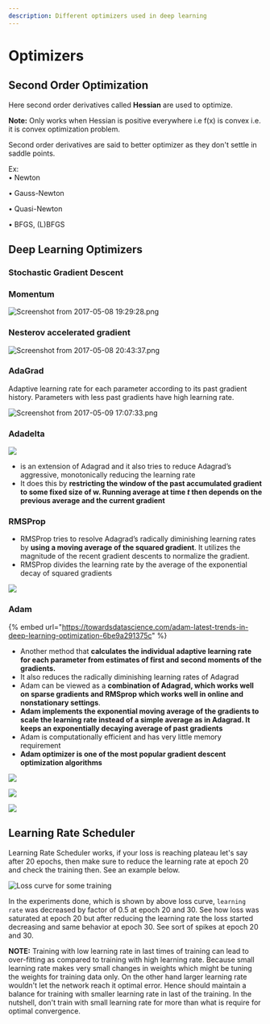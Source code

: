 ```yaml
---
description: Different optimizers used in deep learning
---
```


# Optimizers

## Second Order Optimization&#x20;

Here second order derivatives called **Hessian** are used to optimize.&#x20;

**Note:** Only works when Hessian is positive everywhere i.e f(x) is convex i.e. it is convex optimization problem.&#x20;

Second order derivatives are said to better optimizer as they don't settle in saddle points.&#x20;

Ex:\
&#x20;• Newton

• Gauss-Newton

• Quasi-Newton

• BFGS, (L)BFGS

## Deep Learning Optimizers&#x20;

### Stochastic Gradient Descent

### Momentum

![Screenshot from 2017-05-08 19:29:28.png](https://lh3.googleusercontent.com/rMkf_NXeamSdnTQ1QDMFQ62CgHBq27OtbftWfc4wdpnXrCvDWjGosgeJMrvy9nYo97zfbKvoJnxL3YfwZu4fz17uRsUABB-6SgPOSPyg5PXveuMTkPAWlREfL770bLIOe3OafGwN)

### Nesterov accelerated gradient

![Screenshot from 2017-05-08 20:43:37.png](https://lh6.googleusercontent.com/BjPLQctJwuZeDadzLykAB9lJn0EYVmdkPTXzoOAfVow6LAj4Gb7klB_mTzkJNZvo6p69Jf-R2UPTZfxtJNhNz7U5wk7p42FCR7lqJUPagy1aZTvrzfB6dvdnLGO_Qfb2u-8kChkB)

### AdaGrad

Adaptive learning rate for each parameter according to its past gradient history. Parameters with less past gradients have high learning rate.&#x20;

![Screenshot from 2017-05-09 17:07:33.png](https://lh5.googleusercontent.com/7aj3XQ7SxottCicrIg0gCf9Unhcolys5UEKGKbEsnUV4EFcc8masxrtm4bcUXwvazgID70ggQeftrA-l7KD2bd_SMzz5WmwwLy0gm3orynOeOITQ_abJaKKybrq4W4IKrTIiX46T)

### Adadelta

![](<../.gitbook/assets/image (33).png>)



* &#x20;is an extension of Adagrad and it also tries to reduce Adagrad’s aggressive, monotonically reducing the learning rate
* It does this by **restricting the window of the past accumulated gradient to some fixed size of w. Running average at time&#x20;**_**t**_**&#x20;then depends on the previous average and the current gradient**

### RMSProp

* RMSProp tries to resolve Adagrad’s radically diminishing learning rates by **using a moving average of the squared gradient**. It utilizes the magnitude of the recent gradient descents to normalize the gradient.
* RMSProp divides the learning rate by the average of the exponential decay of squared gradients

![](<../.gitbook/assets/image (36).png>)

### Adam

{% embed url="https://towardsdatascience.com/adam-latest-trends-in-deep-learning-optimization-6be9a291375c" %}



* Another method that **calculates the individual adaptive learning rate for each parameter from estimates of first and second moments of the gradients.**
* It also reduces the radically diminishing learning rates of Adagrad
* Adam can be viewed as a **combination of Adagrad, which works well on sparse gradients and RMSprop which works well in online and nonstationary settings**.
* **Adam implements the exponential moving average of the gradients to scale the learning rate instead of a simple average as in Adagrad. It keeps an exponentially decaying average of past gradients**
* Adam is computationally efficient and has very little memory requirement
* **Adam optimizer is one of the most popular gradient descent optimization algorithms**

![](<../.gitbook/assets/image (66).png>)

![](<../.gitbook/assets/image (140).png>)

![](<../.gitbook/assets/image (61).png>)

## Learning Rate Scheduler&#x20;

Learning Rate Scheduler works, if your loss is reaching plateau let's say after 20 epochs, then make sure to reduce the learning rate at epoch 20 and check the training then. See an example below.

![Loss curve for some training](<../.gitbook/assets/image (12).png>)

In the experiments done, which is shown by above loss curve, `learning rate` was decreased by factor of 0.5 at epoch 20 and 30. See how loss was saturated at epoch 20 but after reducing the learning rate the loss started decreasing and same behavior at epoch 30. See sort of spikes at epoch 20 and 30.

**NOTE:** Training with low learning rate in last times of training can lead to over-fitting as compared to training with high learning rate. Because small learning rate makes very small changes in weights which might be tuning the weights for training data only. On the other hand larger learning rate wouldn't let the network reach it optimal error. Hence should maintain a balance for training with smaller learning rate in last of the training. In the nutshell, don't train with small learning rate for more than what is require for optimal convergence.&#x20;
